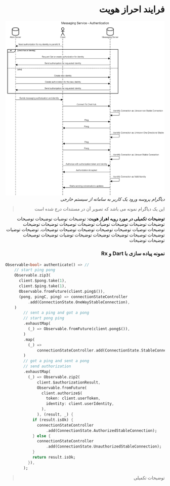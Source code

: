 <div dir="rtl" align="right">

# فرایند احراز هویت

![Authentication sequence diagram](./images/authentication-process-diagram.png)
_دیاگرام پروسه ورود یک کاربر به سامانه از سیستم خارجی_

> این یک دیاگرام نمونه می باشد که تصویر آن در مستندات درج شده است

**توضیحات تکمیلی در مورد رویه اهراز هویت**:
توضیحات توضیات توضیحات توصیحات توضیحات توضیحات
توضیحات توضیات توضیحات توصیحات توضیحات توضیحات
توضیحات توضیات توضیحات توصیحات توضیحات توضیحات توضیحات.
توضیحات توضیات توضیحات توصیحات توضیحات توضیحات
توضیحات توضیات توضیحات توصیحات توضیحات توضیحات

### نمونه پیاده سازی با Dart و Rx

<div dir="ltr" align="left">

```dart
Observable<bool> authenticate() => //
    // start ping pong
    Observable.zip3(
      client.$pong.take(1),
      client.$ping.take(1),
      Observable.fromFuture(client.ping$()),
      (pong, pingC, ping) => connectionStateController
          .add(ConnectionState.OneWayStableConnection),
    )
        // sent a ping and got a pong
        // start pong ping
        .exhaustMap(
          (_) => Observable.fromFuture(client.pong$()),
        )
        .map(
          (_) =>
              connectionStateController.add(ConnectionState.StableConnection),
        )
        // got a ping and sent a pong
        // send authorization
        .exhaustMap(
          (_) => Observable.zip2(
              client.$authorizationResult,
              Observable.fromFuture(
                client.authorize$(
                  token: client.userToken,
                  identity: client.userIdentity,
                ),
              ), (result, _) {
            if (result.isOk) {
              connectionStateController
                  .add(ConnectionState.AuthorizedStableConnection);
            } else {
              connectionStateController
                  .add(ConnectionState.UnauthorizedStableConnection);
            }
            return result.isOk;
          }),
        );
```

</div>

> توضیحات تکمیلی